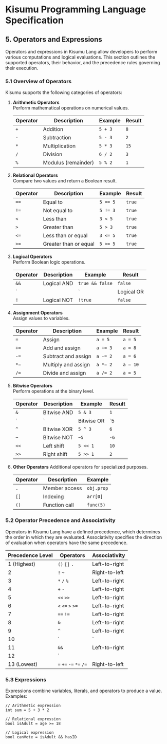 # Kisumu Programming Language Specification

## 5. Operators and Expressions

Operators and expressions in Kisumu Lang allow developers to perform various computations and logical evaluations. This section outlines the supported operators, their behavior, and the precedence rules governing their execution.

### 5.1 Overview of Operators

Kisumu supports the following categories of operators:

1. **Arithmetic Operators**  
   Perform mathematical operations on numerical values.
   
   | Operator | Description       | Example      | Result |
   |----------|-------------------|--------------|--------|
   | `+`      | Addition          | `5 + 3`      | `8`    |
   | `-`      | Subtraction       | `5 - 3`      | `2`    |
   | `*`      | Multiplication    | `5 * 3`      | `15`   |
   | `/`      | Division          | `6 / 2`      | `3`    |
   | `%`      | Modulus (remainder)| `5 % 2`     | `1`    |

2. **Relational Operators**  
   Compare two values and return a Boolean result.
   
   | Operator | Description         | Example     | Result |
   |----------|---------------------|-------------|--------|
   | `==`     | Equal to            | `5 == 5`    | `true` |
   | `!=`     | Not equal to        | `5 != 3`    | `true` |
   | `<`      | Less than           | `3 < 5`     | `true` |
   | `>`      | Greater than        | `5 > 3`     | `true` |
   | `<=`     | Less than or equal  | `3 <= 5`    | `true` |
   | `>=`     | Greater than or equal | `5 >= 5` | `true` |

3. **Logical Operators**  
   Perform Boolean logic operations.
   
   | Operator | Description           | Example         | Result |
   |----------|-----------------------|-----------------|--------|
   | `&&`     | Logical AND           | `true && false` | `false`|
   | `||`     | Logical OR            | `true || false` | `true` |
   | `!`      | Logical NOT           | `!true`         | `false`|

4. **Assignment Operators**  
   Assign values to variables.
   
   | Operator | Description         | Example      | Result |
   |----------|---------------------|--------------|--------|
   | `=`      | Assign              | `a = 5`      | `a = 5`|
   | `+=`     | Add and assign       | `a += 3`     | `a = 8`|
   | `-=`     | Subtract and assign  | `a -= 2`     | `a = 6`|
   | `*=`     | Multiply and assign  | `a *= 2`     | `a = 10`|
   | `/=`     | Divide and assign    | `a /= 2`     | `a = 5`|

5. **Bitwise Operators**  
   Perform operations at the binary level.
   
   | Operator | Description   | Example      | Result |
   |----------|---------------|--------------|--------|
   | `&`      | Bitwise AND   | `5 & 3`      | `1`    |
   | `|`      | Bitwise OR    | `5 | 3`      | `7`    |
   | `^`      | Bitwise XOR   | `5 ^ 3`      | `6`    |
   | `~`      | Bitwise NOT   | `~5`         | `-6`   |
   | `<<`     | Left shift    | `5 << 1`     | `10`   |
   | `>>`     | Right shift   | `5 >> 1`     | `2`    |

6. **Other Operators**
   Additional operators for specialized purposes.
   
   | Operator | Description       | Example       |
   |----------|-------------------|---------------|
   | `.`      | Member access     | `obj.prop`    |
   | `[]`     | Indexing          | `arr[0]`      |
   | `()`     | Function call     | `func(5)`     |

### 5.2 Operator Precedence and Associativity

Operators in Kisumu Lang have a defined precedence, which determines the order in which they are evaluated. Associativity specifies the direction of evaluation when operators have the same precedence.

| Precedence Level | Operators           | Associativity |
|-------------------|---------------------|---------------|
| 1 (Highest)       | `()` `[]` `.`       | Left-to-right |
| 2                 | `!` `~`             | Right-to-left |
| 3                 | `*` `/` `%`         | Left-to-right |
| 4                 | `+` `-`             | Left-to-right |
| 5                 | `<<` `>>`           | Left-to-right |
| 6                 | `<` `<=` `>` `>=`   | Left-to-right |
| 7                 | `==` `!=`           | Left-to-right |
| 8                 | `&`                 | Left-to-right |
| 9                 | `^`                 | Left-to-right |
| 10                | `|`                 | Left-to-right |
| 11                | `&&`                | Left-to-right |
| 12                | `||`                | Left-to-right |
| 13 (Lowest)       | `=` `+=` `-=` `*=` `/=` | Right-to-left |

### 5.3 Expressions

Expressions combine variables, literals, and operators to produce a value. Examples:

```k
// Arithmetic expression
int sum = 5 + 3 * 2

// Relational expression
bool isAdult = age >= 18

// Logical expression
bool canVote = isAdult && hasID
```
